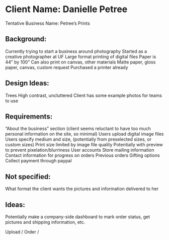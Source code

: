# Client Name: Danielle Petree
Tentative Business Name: Petree’s Prints

## Background:

Currently trying to start a business around photography
Started as a creative photographer at UF
Large format printing of digital files
Paper is 44” by 100”
Can also print on canvas, other materials
Matte paper, gloss paper, canvas, custom request
Purchased a printer already


## Design Ideas:
Trees
High contrast, uncluttered
Client has some example photos for teams to use


## Requirements:
“About the business” section (client seems reluctant to have too much personal information on the site, so minimal)
	Users upload digital image files
Users specify medium and size, (potentially from preselected sizes, or custom sizes)
Print size limited by image file quality
	Potentially with preview to prevent pixelation/blurriness
User accounts
	Store mailing information
	Contact information for progress on orders
	Previous orders
Gifting options
Collect payment through paypal


## Not specified:
What format the client wants the pictures and information delivered to her

## Ideas:
Potentially make a company-side dashboard to mark order status, get pictures and shipping information, etc.

Upload / Order /
